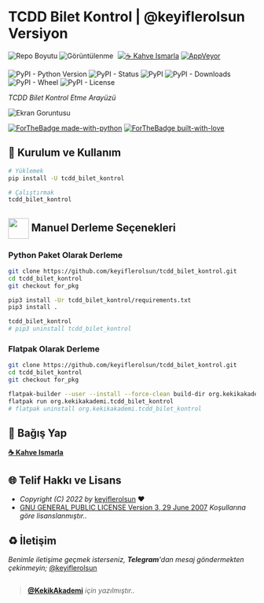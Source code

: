 # TCDD Bilet Kontrol | @keyiflerolsun Versiyon

![Repo Boyutu](https://img.shields.io/github/repo-size/keyiflerolsun/tcdd_bilet_kontrol)
![Görüntülenme](https://hits.seeyoufarm.com/api/count/incr/badge.svg?url=https://github.com/keyiflerolsun/tcdd_bilet_kontrol&title=Görüntülenme)
<a href="https://KekikAkademi.org/Kahve" target="_blank"><img src="https://img.shields.io/badge/☕️-Kahve Ismarla-ffdd00" title="☕️ Kahve Ismarla" style="padding-left:5px;"></a>
[![AppVeyor](https://ci.appveyor.com/api/projects/status/a4xlukrevkecf4ov?svg=true)](https://ci.appveyor.com/project/keyiflerolsun/tcdd_bilet_kontrol)

![PyPI - Python Version](https://img.shields.io/pypi/pyversions/tcdd_bilet_kontrol)
![PyPI - Status](https://img.shields.io/pypi/status/tcdd_bilet_kontrol)
![PyPI](https://img.shields.io/pypi/v/tcdd_bilet_kontrol)
![PyPI - Downloads](https://img.shields.io/pypi/dm/tcdd_bilet_kontrol)
![PyPI - Wheel](https://img.shields.io/pypi/wheel/tcdd_bilet_kontrol)
![PyPI - License](https://img.shields.io/pypi/l/tcdd_bilet_kontrol)

*TCDD Bilet Kontrol Etme Arayüzü*

![Ekran Goruntusu](Resimler/EkranGoruntusu.png)

[![ForTheBadge made-with-python](http://ForTheBadge.com/images/badges/made-with-python.svg)](https://www.python.org/)
[![ForTheBadge built-with-love](http://ForTheBadge.com/images/badges/built-with-love.svg)](https://GitHub.com/keyiflerolsun/)

## 🚀 Kurulum ve Kullanım

```bash
# Yüklemek
pip install -U tcdd_bilet_kontrol

# Çalıştırmak
tcdd_bilet_kontrol
```

## <img src="https://www.akashtrehan.com/assets/images/emoji/terminal.png" height="42" align="center"> Manuel Derleme Seçenekleri

### Python Paket Olarak Derleme

```bash
git clone https://github.com/keyiflerolsun/tcdd_bilet_kontrol.git
cd tcdd_bilet_kontrol
git checkout for_pkg

pip3 install -Ur tcdd_bilet_kontrol/requirements.txt
pip3 install .

tcdd_bilet_kontrol
# pip3 uninstall tcdd_bilet_kontrol
```

### Flatpak Olarak Derleme

```bash
git clone https://github.com/keyiflerolsun/tcdd_bilet_kontrol.git
cd tcdd_bilet_kontrol
git checkout for_pkg

flatpak-builder --user --install --force-clean build-dir org.kekikakademi.tcdd_bilet_kontrol.yml
flatpak run org.kekikakademi.tcdd_bilet_kontrol
# flatpak uninstall org.kekikakademi.tcdd_bilet_kontrol
```

## 💸 Bağış Yap

**[☕️ Kahve Ismarla](https://KekikAkademi.org/Kahve)**

## 🌐 Telif Hakkı ve Lisans

* *Copyright (C) 2022 by* [keyiflerolsun](https://github.com/keyiflerolsun) ❤️️
* [GNU GENERAL PUBLIC LICENSE Version 3, 29 June 2007](https://github.com/keyiflerolsun/tcdd_bilet_kontrol/blob/master/LICENSE) *Koşullarına göre lisanslanmıştır..*

## ♻️ İletişim

*Benimle iletişime geçmek isterseniz, **Telegram**'dan mesaj göndermekten çekinmeyin;* [@keyiflerolsun](https://t.me/KekikKahve)

##

> **[@KekikAkademi](https://t.me/KekikAkademi)** *için yazılmıştır..*

